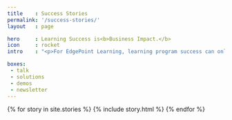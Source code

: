 ```yaml
---
title    : Success Stories
permalink: '/success-stories/'
layout   : page

hero     : Learning Success is<b>Business Impact.</b>
icon     : rocket
intro    : "<p>For EdgePoint Learning, learning program success can only be achieved through having a measurable impact on your organization's performance at the enterprise, team or individual levels. EdgePoint Enables™ our clients to rapidly develop and deploy best-fit learning programs designed for business benefit. </p>"

boxes:
 - talk
 - solutions
 - demos
 - newsletter
---
```


<section class="story_holder">
  {% for story in site.stories %}
    {% include story.html %}
  {% endfor %}
</section>
